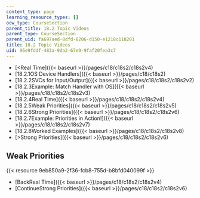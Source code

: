 ```yaml
---
content_type: page
learning_resource_types: []
ocw_type: CourseSection
parent_title: 18.2 Topic Videos
parent_type: CourseSection
parent_uid: fa697aed-8dfd-8206-d150-e1218c118201
title: 18.2 Topic Videos
uid: 96e9fddf-483a-9da2-67e9-9faf20fea3c7
---
```


*   [\<Real Time]({{< baseurl >}}/pages/c18/c18s2/c18s2v4)
*   [18.2.1OS Device Handlers]({{< baseurl >}}/pages/c18/c18s2)
*   [18.2.2SVCs for Input/Output]({{< baseurl >}}/pages/c18/c18s2/c18s2v2)
*   [18.2.3Example: Match Handler with OS]({{< baseurl >}}/pages/c18/c18s2/c18s2v3)
*   [18.2.4Real Time]({{< baseurl >}}/pages/c18/c18s2/c18s2v4)
*   [18.2.5Weak Priorities]({{< baseurl >}}/pages/c18/c18s2/c18s2v5)
*   [18.2.6Strong Priorities]({{< baseurl >}}/pages/c18/c18s2/c18s2v6)
*   [18.2.7Example: Priorities in Action!]({{< baseurl >}}/pages/c18/c18s2/c18s2v7)
*   [18.2.8Worked Examples]({{< baseurl >}}/pages/c18/c18s2/c18s2v8)
*   [\>Strong Priorities]({{< baseurl >}}/pages/c18/c18s2/c18s2v6)

Weak Priorities
---------------

{{< resource 9eb850a9-2f36-fcb8-755d-b8bfd040099f >}}

*   [BackReal Time]({{< baseurl >}}/pages/c18/c18s2/c18s2v4)
*   [ContinueStrong Priorities]({{< baseurl >}}/pages/c18/c18s2/c18s2v6)